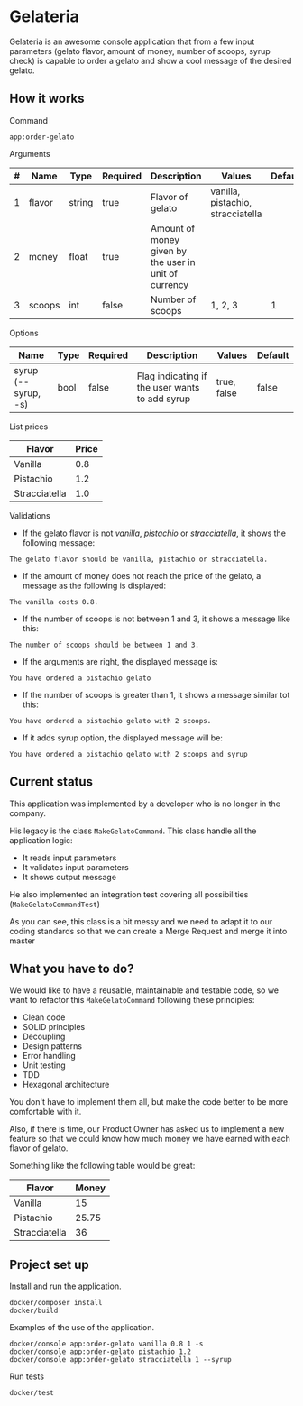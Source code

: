 # Gelateria

Gelateria is an awesome console application that from a few input parameters (gelato flavor, amount of money, number of scoops, syrup check) is capable to order a gelato and show a cool message of the desired gelato.

## How it works

Command
```
app:order-gelato 
```

Arguments

|#|Name|Type|Required|Description|Values|Default|
|---|---|---|---|---|---|---|
|1|flavor|string|true|Flavor of gelato|vanilla, pistachio, stracciatella|
|2|money|float|true|Amount of money given by the user in unit of currency||
|3|scoops|int|false|Number of scoops|1, 2, 3|1|

Options

|Name|Type|Required|Description|Values|Default|
|---|---|---|---|---|---|
|syrup (--syrup, -s)|bool|false|Flag indicating if the user wants to add syrup|true, false|false|

List prices

|Flavor|Price|
|---|---|
|Vanilla|0.8|
|Pistachio|1.2|
|Stracciatella|1.0|

Validations
* If the gelato flavor is not *vanilla*, *pistachio* or *stracciatella*, it shows the following message:
```
The gelato flavor should be vanilla, pistachio or stracciatella.
```
* If the amount of money does not reach the price of the gelato, a message as the following is displayed:
```
The vanilla costs 0.8.
```
* If the number of scoops is not between 1 and 3, it shows a message like this:
```
The number of scoops should be between 1 and 3.
```
* If the arguments are right, the displayed message is:
```
You have ordered a pistachio gelato
```
* If the number of scoops is greater than 1, it shows a message similar tot this:
```
You have ordered a pistachio gelato with 2 scoops.
```
* If it adds syrup option, the displayed message will be:
```
You have ordered a pistachio gelato with 2 scoops and syrup    
```

## Current status

This application was implemented by a developer who is no longer in the company.

His legacy is the class `MakeGelatoCommand`. This class handle all the application logic:
* It reads input parameters
* It validates input parameters
* It shows output message

He also implemented an integration test covering all possibilities (`MakeGelatoCommandTest`)

As you can see, this class is a bit messy and we need to adapt it to our coding standards
so that we can create a Merge Request and merge it into master

## What you have to do?

We would like to have a reusable, maintainable and testable code, so we want to refactor
this `MakeGelatoCommand` following these principles:

* Clean code
* SOLID principles
* Decoupling
* Design patterns
* Error handling
* Unit testing
* TDD
* Hexagonal architecture

You don't have to implement them all, but make the code better to be more comfortable with it.

Also, if there is time, our Product Owner has asked us to implement a new feature
so that we could know how much money we have earned with each flavor of gelato.

Something like the following table would be great:

|Flavor|Money|
|---|---|
|Vanilla|15|
|Pistachio|25.75|
|Stracciatella|36|

## Project set up

Install and run the application.
```
docker/composer install
docker/build
```

Examples of the use of the application.
```
docker/console app:order-gelato vanilla 0.8 1 -s
docker/console app:order-gelato pistachio 1.2
docker/console app:order-gelato stracciatella 1 --syrup
```

Run tests
```
docker/test
```
